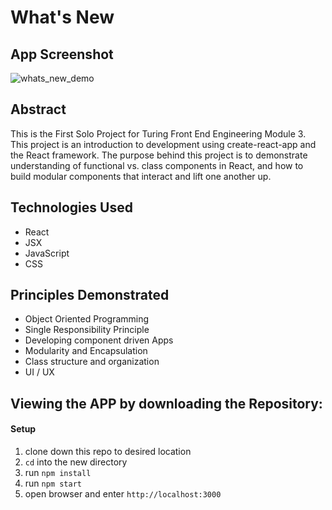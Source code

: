 
# What's New

## App Screenshot

![whats_new_demo](https://user-images.githubusercontent.com/49289426/81361709-5561eb80-909c-11ea-8556-baed2362827c.gif)

## Abstract
This is the First Solo Project for Turing Front End Engineering Module 3. This project is an introduction to development using create-react-app and the React framework. The purpose behind this project is to demonstrate understanding of functional vs. class components in React, and how to build modular components that interact and lift one another up.

## Technologies Used
- React
- JSX
- JavaScript
- CSS

## Principles Demonstrated
- Object Oriented Programming
- Single Responsibility Principle
- Developing component driven Apps
- Modularity and Encapsulation
- Class structure and organization
- UI / UX

## Viewing the APP by downloading the Repository:
#### Setup
1. clone down this repo to desired location
2. `cd` into the new directory
3. run `npm install`
4. run `npm start`
5. open browser and enter `http://localhost:3000`
